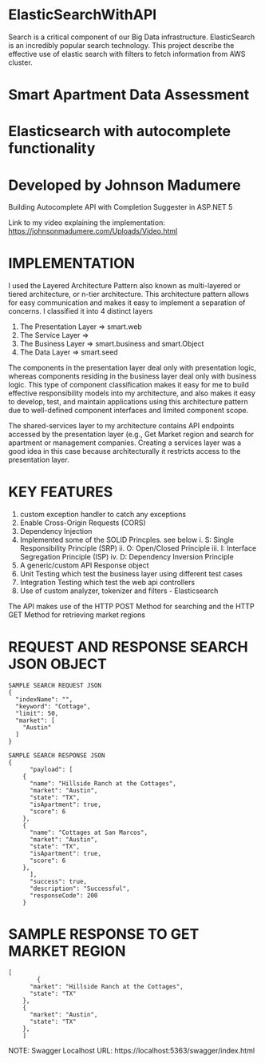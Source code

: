 # ElasticSearchWithAPI
Search is a critical component of our Big Data infrastructure. ElasticSearch is an incredibly popular search technology. This project describe the effective use of elastic search with filters to fetch information from AWS cluster. 

# Smart Apartment Data Assessment
# Elasticsearch with autocomplete functionality
# Developed by Johnson Madumere

Building Autocomplete API with Completion Suggester in ASP.NET 5

Link to my video explaining the implementation: https://johnsonmadumere.com/Uploads/Video.html

# IMPLEMENTATION
I used the Layered Architecture Pattern also known as multi-layered or tiered architecture, or n-tier architecture. 
This architecture pattern allows for easy communication and makes it easy to implement a separation of concerns. I classified it into 4 distinct layers
1. The Presentation Layer => smart.web
2. The Service Layer => 
3. The Business Layer => smart.business and smart.Object
4. The Data Layer => smart.seed

The components in the presentation layer deal only with presentation logic, whereas components residing in the business layer deal only with business logic. This type of component classification makes it easy for me to build effective responsibility models into my architecture, and also makes it easy to develop, test, and maintain applications using this architecture pattern due to well-defined component interfaces and limited component scope.

The shared-services layer to my architecture contains API endpoints accessed by the presentation layer (e.g., Get Market region and search for apartment or management companies. Creating a services layer was a good idea in this case because architecturally it restricts access to the presentation layer.  

# KEY FEATURES 
1. custom exception handler to catch any exceptions
2. Enable Cross-Origin Requests (CORS)
3. Dependency Injection
4. Implemented some of the SOLID Princples. see below
	i. S: Single Responsibility Principle (SRP)
	ii. O: Open/Closed Principle
	iii. I: Interface Segregation Principle (ISP)
	iv. D: Dependency Inversion Principle
5. A generic/custom API Response object
6. Unit Testing which test the business layer using different test cases
7. Integration Testing which test the web api controllers
8. Use of custom analyzer, tokenizer and filters - Elasticsearch


The API makes use of the HTTP POST Method for searching and the HTTP GET Method for retrieving market regions

# REQUEST AND RESPONSE SEARCH JSON OBJECT
	SAMPLE SEARCH REQUEST JSON
	{
	  "indexName": "",
	  "keyword": "Cottage",
	  "limit": 50,
	  "market": [
		"Austin"
	  ]
	}
		
	SAMPLE SEARCH RESPONSE JSON
	{
	      "payload": [
		{
		  "name": "Hillside Ranch at the Cottages",
		  "market": "Austin",
		  "state": "TX",
		  "isApartment": true,
		  "score": 6
		},
		{
		  "name": "Cottages at San Marcos",
		  "market": "Austin",
		  "state": "TX",
		  "isApartment": true,
		  "score": 6
		},
	      ],
	      "success": true,
	      "description": "Successful",
	      "responseCode": 200
        }
 
 # SAMPLE RESPONSE TO GET MARKET REGION
	[
	      	{
		  "market": "Hillside Ranch at the Cottages",
		  "state": "TX"
		},
		{
		  "market": "Austin",
		  "state": "TX"
		},
        ]


NOTE: Swagger Localhost URL: https://localhost:5363/swagger/index.html

